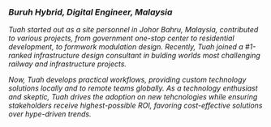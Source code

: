 ### *Buruh Hybrid, Digital Engineer, Malaysia*

*Tuah started out as a site personnel in Johor Bahru, Malaysia, contributed to various projects, from government one-stop center to residential development, to formwork modulation design. Recently, Tuah joined a #1-ranked infrastructure design consultant in bulding worlds most challenging railway and infrastructure projects.*

*Now, Tuah develops practical workflows, providing custom technology solutions locally and to remote teams globally. As a technology enthusiast and skeptic, Tuah drives the adoption on new tehcnologies while ensuring stakeholders receive highest-possible ROI, favoring cost-effective solutions over hype-driven trends.*